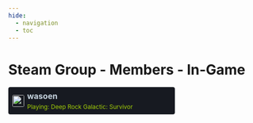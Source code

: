 ```yaml
---
hide:
  - navigation
  - toc
---
```

# Steam Group - Members - In-Game

<div style="background:#171a21;border-radius:4px;padding:8px;display:flex;align-items:center;max-width:320px;"><a href="https://steamcommunity.com/profiles/76561197975664729" target="_blank" style="text-decoration:none;color:#66c0f4;"><img src="https://avatars.steamstatic.com/8ee1103f621f0eae96cb5008ec3253703ac256ae_full.jpg" alt="wasoen" style="width:24px;height:24px;border-radius:3px;vertical-align:middle;margin-right:6px;" /><div><div style="font-weight:bold;color:#c7d5e0;font-size:16px;">wasoen</div><div style="margin-top:4px;"><div style="margin-top:4px;"><span style="font-size:12px;color:#a4d007;">Playing: Deep Rock Galactic: Survivor</span></div></div></a></div>
<br/>
